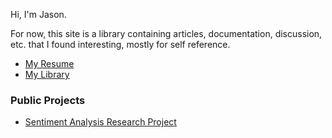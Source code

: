 Hi, I'm Jason.

For now, this site is a library containing articles, documentation, discussion, etc. that I found interesting, mostly for self reference.

- [My Resume](jason-sinn-resume-2019-05-04.pdf)
- [My Library](library.md)

### Public Projects
- [Sentiment Analysis Research Project](https://github.com/jasoncsinn/climate_sentiment/blob/master/README.md)
